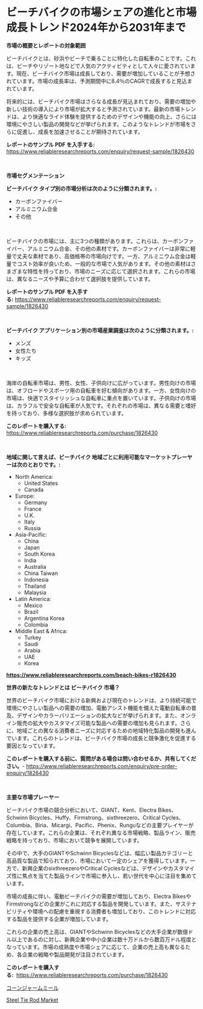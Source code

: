 <p><h1>ビーチバイクの市場シェアの進化と市場成長トレンド2024年から2031年まで</h1></p><p><strong>市場の概要とレポートの対象範囲</strong></p>
<p><p>ビーチバイクとは、砂浜やビーチで乗ることに特化した自転車のことです。これは、ビーチやリゾート地などで人気のアクティビティとして人々に愛されています。現在、ビーチバイク市場は成長しており、需要が増加していることが予想されています。市場の成長率は、予測期間中に8.4％のCAGRで成長すると見込まれています。</p><p>将来的には、ビーチバイク市場はさらなる成長が見込まれており、需要の増加や新しい技術の導入により市場が拡大すると予測されています。最新の市場トレンドは、より快適なライド体験を提供するためのデザインや機能の向上、さらには環境にやさしい製品の開発などが挙げられます。このようなトレンドが市場をさらに促進し、成長を加速させることが期待されています。</p></p>
<p><strong>レポートのサンプル PDF を入手する:</strong> <a href="https://www.reliableresearchreports.com/enquiry/request-sample/1826430">https://www.reliableresearchreports.com/enquiry/request-sample/1826430</a></p>
<p>&nbsp;</p>
<p><strong>市場セグメンテーション</strong></p>
<p><strong>ビーチバイク タイプ別の市場分析は次のように分類されます。:</strong></p>
<p><ul><li>カーボンファイバー</li><li>アルミニウム合金</li><li>その他</li></ul></p>
<p>&nbsp;</p>
<p><p>ビーチバイクの市場には、主に3つの種類があります。これらは、カーボンファイバー、アルミニウム合金、その他の素材です。カーボンファイバーは非常に軽量で丈夫な素材であり、高価格帯の市場向けです。一方、アルミニウム合金は軽量でコスト効率が良いため、一般的な市場で人気があります。その他の素材はさまざまな特性を持っており、市場のニーズに応じて選択されます。これらの市場は、異なるニーズや予算に合わせて選択肢を提供しています。</p></p>
<p><strong>レポートのサンプル PDF を入手する:</strong>&nbsp;<a href="https://www.reliableresearchreports.com/enquiry/request-sample/1826430">https://www.reliableresearchreports.com/enquiry/request-sample/1826430</a></p>
<p>&nbsp;</p>
<p><strong> ビーチバイク アプリケーション別の市場産業調査は次のように分類されます。:</strong></p>
<p><ul><li>メンズ</li><li>女性たち</li><li>キッズ</li></ul></p>
<p>&nbsp;</p>
<p><p>海岸の自転車市場は、男性、女性、子供向けに広がっています。男性向けの市場は、オフロードやスポーツ用の自転車を好む傾向があります。一方、女性向けの市場は、快適でスタイリッシュな自転車に重点を置いています。子供向けの市場は、カラフルで安全な自転車が人気です。それぞれの市場は、異なる需要と嗜好を持っており、多様な選択肢が求められています。</p></p>
<p><strong>このレポートを購入する:</strong>&nbsp; <a href="https://www.reliableresearchreports.com/purchase/1826430">https://www.reliableresearchreports.com/purchase/1826430</a></p>
<p>&nbsp;</p>
<p><strong>地域に関して言えば、ビーチバイク 地域ごとに利用可能なマーケットプレーヤーは次のとおりです。:</strong></p>
<p><ul>
    <li>
        North America:
        <ul>
            <li>United States</li>
            <li>Canada</li>
        </ul>
    </li>
    <li>
        Europe:
        <ul>
            <li>Germany</li>
            <li>France</li>
            <li>U.K.</li>
            <li>Italy</li>
            <li>Russia</li>
        </ul>
    </li>
    <li>
        Asia-Pacific:
        <ul>
            <li>China</li>
            <li>Japan</li>
            <li>South Korea</li>
            <li>India</li>
            <li>Australia</li>
            <li>China Taiwan</li>
            <li>Indonesia</li>
            <li>Thailand</li>
            <li>Malaysia</li>
        </ul>
    </li>
    <li>
        Latin America:
        <ul>
            <li>Mexico</li>
            <li>Brazil</li>
            <li>Argentina Korea</li>
            <li>Colombia</li>
        </ul>
    </li>
    <li>
        Middle East & Africa:
        <ul>
            <li>Turkey</li>
            <li>Saudi</li>
            <li>Arabia</li>
            <li>UAE</li>
            <li>Korea</li>
        </ul>
    </li>
    </ul></p>
<p><strong><a href="https://www.reliableresearchreports.com/beach-bikes-r1826430">https://www.reliableresearchreports.com/beach-bikes-r1826430</a></strong>&nbsp;</p>
<p><strong>世界の新たなトレンドとは ビーチバイク 市場？</strong></p>
<p><p>世界のビーチバイク市場における新興および現在のトレンドは、より持続可能で環境にやさしい製品への需要の増加、電動アシスト機能を備えた電動自転車の普及、デザインやカラーバリエーションの拡大などが挙げられます。また、オンライン販売の拡大やカスタマイズ可能な製品への需要の増加も見られます。さらに、地域ごとの異なる消費者ニーズに対応するための地域特化製品の開発も進んでいます。これらのトレンドは、ビーチバイク市場の成長と競争激化を促進する要因となっています。</p></p>
<p><strong>このレポートを購入する前に、質問がある場合は問い合わせるか、共有してください。</strong>- <a href="https://www.reliableresearchreports.com/enquiry/pre-order-enquiry/1826430">https://www.reliableresearchreports.com/enquiry/pre-order-enquiry/1826430</a></p>
<p>&nbsp;</p>
<p><strong>主要な市場プレーヤー</strong></p>
<p><p>ビーチバイク市場の競合分析において、GIANT、Kent、Electra Bikes、Schwinn Bicycles、Huffy、Firmstrong、sixthreezero、Critical Cycles、Columbia、Biria、Micargi、Pacific、Phenix、Runguなどの主要プレイヤーが存在しています。これらの企業は、それぞれ異なる市場戦略、製品ライン、販売戦略を持っており、市場において競争を展開しています。</p><p>その中で、大手のGIANTやSchwinn Bicyclesなどは、幅広い製品カテゴリーと高品質な製品で知られており、市場において一定のシェアを獲得しています。一方で、新興企業のsixthreezeroやCritical Cyclesなどは、デザインやカスタマイズ性に焦点を当てた製品ラインで市場に参入し、若い世代を中心に注目を集めています。</p><p>市場の成長に伴い、電動ビーチバイクの需要が増加しており、Electra BikesやFirmstrongなどの企業がこれに対応する製品を開発しています。また、サステナビリティや環境への配慮を重視する消費者も増加しており、このトレンドに対応する製品を提供する企業が増加しています。</p><p>これらの企業の売上高は、GIANTやSchwinn Bicyclesなどの大手企業が数億ドル以上であるのに対し、新興企業や中小企業は数十万ドルから数百万ドル程度となっています。市場の成熟度や市場シェアに応じて、企業の売上高も異なるため、各企業の戦略や製品開発が注目されています。</p></p>
<p><strong>このレポートを購入する:</strong>&nbsp;&nbsp;<a href="https://www.reliableresearchreports.com/purchase/1826430">https://www.reliableresearchreports.com/purchase/1826430</a></p>
<p><p><a href="https://github.com/SarahFahey88/Market-Research-Report-List-1/blob/main/946034932027.md">コーンジャームミール</a></p><p><a href="https://github.com/okotobwrhuteie/Market-Research-Report-List-2/blob/main/steel-tie-rod-market.md">Steel Tie Rod Market</a></p></p>